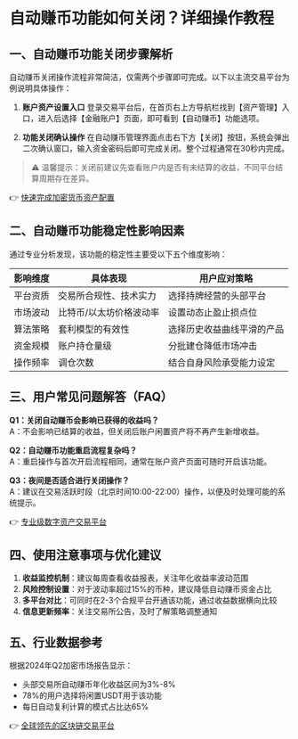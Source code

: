 # 自动赚币功能如何关闭？详细操作教程

## 一、自动赚币功能关闭步骤解析
自动赚币关闭操作流程非常简洁，仅需两个步骤即可完成。以下以主流交易平台为例说明具体操作：

1. **账户资产设置入口**
   登录交易平台后，在首页右上方导航栏找到【资产管理】入口，进入后选择【金融账户】页面，即可看到【自动赚币】功能选项。

2. **功能关闭确认操作**
   在自动赚币管理界面点击右下方【关闭】按钮，系统会弹出二次确认窗口，输入资金密码后即可完成关闭。整个过程通常在30秒内完成。

> ⚠️ 温馨提示：关闭前建议先查看账户内是否有未结算的收益，不同平台结算周期存在差异。

👉 [快速完成加密货币资产配置](https://bit.ly/okx_welcome)

## 二、自动赚币功能稳定性影响因素
通过专业分析发现，该功能的稳定性主要受以下五个维度影响：

| 影响维度 | 具体表现 | 用户应对策略 |
|---------|---------|-------------|
| 平台资质 | 交易所合规性、技术实力 | 选择持牌经营的头部平台 |
| 市场波动 | 比特币/以太坊价格波动率 | 设置动态止盈止损点位 |
| 算法策略 | 套利模型的有效性 | 选择历史收益曲线平滑的产品 |
| 资金规模 | 账户持仓量级 | 分批建仓降低市场冲击 |
| 操作频率 | 调仓次数 | 结合自身风险承受能力设定 |

## 三、用户常见问题解答（FAQ）

**Q1：关闭自动赚币会影响已获得的收益吗？**  
A：不会影响已结算的收益，但关闭后账户闲置资产将不再产生新增收益。

**Q2：自动赚币功能重启流程复杂吗？**  
A：重启操作与首次开启流程相同，通常在账户资产页面可随时开启该功能。

**Q3：夜间是否适合进行关闭操作？**  
A：建议在交易活跃时段（北京时间10:00-22:00）操作，以便及时处理可能的系统提示。

👉 [专业级数字资产交易平台](https://bit.ly/okx_welcome)

## 四、使用注意事项与优化建议
1. **收益监控机制**：建议每周查看收益报表，关注年化收益率波动范围
2. **风险控制设置**：对于波动率超过15%的币种，建议降低自动赚币资金占比
3. **多平台对比**：可同时在2-3个合规平台开通该功能，通过收益数据横向比较
4. **信息更新频率**：关注交易所公告，及时了解策略调整通知

## 五、行业数据参考
根据2024年Q2加密市场报告显示：
- 头部交易所自动赚币年化收益区间为3%-8%
- 78%的用户选择将闲置USDT用于该功能
- 每日自动复利计算的模式占比达65%

👉 [全球领先的区块链交易平台](https://bit.ly/okx_welcome)
